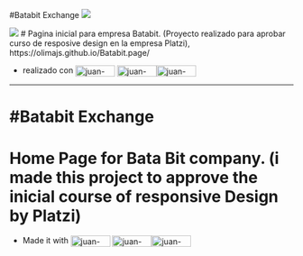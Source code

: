 #Batabit Exchange  <img src= http://unmaintained.tech/badge.svg /> 

<img src= https://img.shields.io/website-up-down-green-red/http/monip.org.svg />
 # Pagina inicial para empresa Batabit. (Proyecto realizado para aprobar curso de resposive design en la empresa Platzi),
https://olimajs.github.io/Batabit.page/ 

- realizado con <img align="center" alt="juan-html" height="20" width="70" src= "https://img.shields.io/badge/HTML5-E34F26?style=for-the-badge&logo=html5&logoColor=white"/> <img align="center" alt="juan-html" height="20" width="70" src= "https://img.shields.io/badge/CSS3-1572B6?style=for-the-badge&logo=css3&logoColor=white"/><img align="center" alt="juan-html" height="20" width="70" src="https://cdn.jsdelivr.net/gh/devicons/devicon/icons/figma/figma-original.svg" />

-------------------------------

# #Batabit Exchange

# Home Page for Bata Bit company. (i made this project to approve the inicial course of responsive Design by Platzi)

- Made it with  <img align="center" alt="juan-html" height="20" width="70" src= "https://img.shields.io/badge/HTML5-E34F26?style=for-the-badge&logo=html5&logoColor=white"/> <img align="center" alt="juan-html" height="20" width="70" src= "https://img.shields.io/badge/CSS3-1572B6?style=for-the-badge&logo=css3&logoColor=white"/><img align="center" alt="juan-html" height="20" width="70" src="https://cdn.jsdelivr.net/gh/devicons/devicon/icons/figma/figma-original.svg"/> 
